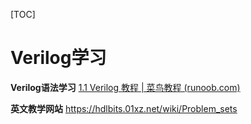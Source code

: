 [TOC]

# Verilog学习

**Verilog语法学习** [1.1 Verilog 教程 | 菜鸟教程 (runoob.com)](https://www.runoob.com/w3cnote/verilog-tutorial.html)

**英文教学网站** https://hdlbits.01xz.net/wiki/Problem_sets